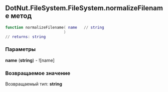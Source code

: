 ## DotNut.FileSystem.FileSystem.normalizeFilename метод


```lua
function normalizeFilename( name   // string
                          )
// returns: string
```


### Параметры

**name** (**string**) - ![name]

### Возвращаемое значение

Возвращаемый тип: **string**

